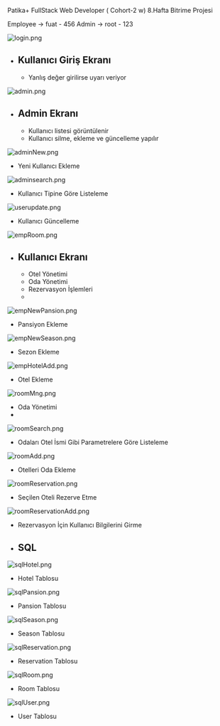 
Patika+ FullStack Web Developer ( Cohort-2 w) 8.Hafta Bitrime Projesi

Employee   -> fuat - 456
Admin      -> root - 123


![login.png](images%2Flogin.png)
- Kullanıcı Giriş Ekranı
  -
    - Yanlış değer girilirse uyarı veriyor




![admin.png](images%2Fadmin.png)
- Admin Ekranı
  -
    - Kullanıcı listesi görüntülenir
    - Kullanıcı silme, ekleme ve güncelleme yapılır

![adminNew.png](images%2FadminNew.png)
-  Yeni Kullanıcı Ekleme

![adminsearch.png](images%2Fadminsearch.png)
- Kullanıcı Tipine Göre Listeleme

![userupdate.png](images%2Fuserupdate.png)
- Kullanıcı Güncelleme


![empRoom.png](images%2FempRoom.png)
- Kullanıcı Ekranı
  -
    - Otel Yönetimi
    - Oda Yönetimi
    - Rezervasyon İşlemleri
    - 
![empNewPansion.png](images%2FempNewPansion.png)
- Pansiyon Ekleme

![empNewSeason.png](images%2FempNewSeason.png)
- Sezon Ekleme

![empHotelAdd.png](images%2FempHotelAdd.png)
- Otel Ekleme


![roomMng.png](images%2FroomMng.png)
- Oda Yönetimi
- 
![roomSearch.png](images%2FroomSearch.png)
- Odaları Otel İsmi Gibi Parametrelere Göre Listeleme

![roomAdd.png](images%2FroomAdd.png)
- Otelleri Oda Ekleme

![roomReservation.png](images%2FroomReservation.png)
- Seçilen Oteli Rezerve Etme

![roomReservationAdd.png](images%2FroomReservationAdd.png)
- Rezervasyon İçin Kullanıcı Bilgilerini Girme


- SQL
  -
  
![sqlHotel.png](images%2FsqlHotel.png)
- Hotel Tablosu

![sqlPansion.png](images%2FsqlPansion.png)
- Pansion Tablosu

![sqlSeason.png](images%2FsqlSeason.png)
- Season Tablosu

![sqlReservation.png](images%2FsqlReservation.png)
- Reservation Tablosu

![sqlRoom.png](images%2FsqlRoom.png)
- Room Tablosu

![sqlUser.png](images%2FsqlUser.png)
- User Tablosu


